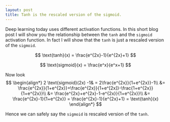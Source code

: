 ```yaml
---
layout: post
title: Tanh is the rescaled version of the sigmoid.
---
```


<script src="https://cdn.plot.ly/plotly-latest.min.js"></script>

<script type="text/javascript" async
  src="https://cdn.mathjax.org/mathjax/latest/MathJax.js?config=TeX-MML-AM_CHTML">
</script>

Deep learning today uses different activation functions. In this short blog post I will show you the relationship between the `tanh` and the `sigmoid` activation function. In fact I will show that the `tanh` is just a rescaled version of the `sigmoid`. 

$$
\text{tanh}(x) = \frac{e^{2x}-1}{e^{2x}+1}
$$

$$
\text{sigmoid}(x) = \frac{e^x}{e^x+1}
$$

Now look 
$$
\begin{align*}
2 \text{sigmoid}(2x) -1& = 2\frac{e^{2x}}{1+e^{2x}}-1\\
&= \frac{e^{2x}}{1+e^{2x}}+\frac{e^{2x}}{1+e^[2x]}-\frac{1+e^{2x}}{1+e^{2x}}\\
&=  \frac{e^{2x}+e^{2x}-1-e^{2x}}{1+e^{2x}}\\
&= \frac{e^{2x}-1}{1+e^{2x}} = \frac{e^{2x}-1}{e^{2x}+1} = \text{tanh}(x)
\end{align*}
$$


Hence we can safely say the `sigmoid` is rescaled version of the `tanh`. 



